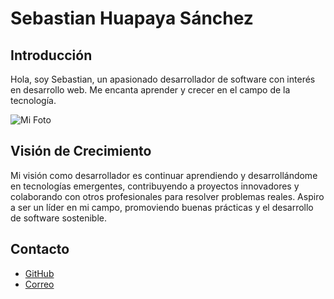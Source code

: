 # Sebastian Huapaya Sánchez

## Introducción
Hola, soy Sebastian, un apasionado desarrollador de software con interés en desarrollo web. Me encanta aprender y crecer en el campo de la tecnología.

![Mi Foto](https://upload.wikimedia.org/wikipedia/commons/thumb/9/99/Capivara%28Hydrochoerus_hydrochaeris%29.jpg/800px-Capivara%28Hydrochoerus_hydrochaeris%29.jpg)

## Visión de Crecimiento
Mi visión como desarrollador es continuar aprendiendo y desarrollándome en tecnologías emergentes, contribuyendo a proyectos innovadores y colaborando con otros profesionales para resolver problemas reales. Aspiro a ser un líder en mi campo, promoviendo buenas prácticas y el desarrollo de software sostenible.

## Contacto
- [GitHub](https://github.com/Sepbazz13)
- [Correo](sebshuapaya13@gmail.com)

